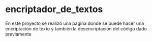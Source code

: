 # encriptador_de_textos
En este proyecto se realizó una pagina donde se puede hacer una encriptación de texto y también la desencriptación del código dado previamente
